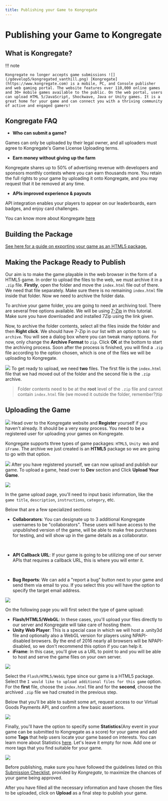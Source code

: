 ```yaml
---
title: Publishing your Game to Kongregate
---
```

# Publishing your Game to Kongregate

## What is Kongregate?

!!! note

    Kongregate no longer accepts game submissions ![](/gdevelop5/kongregated_vanthill.png) [Kongregate](https://www.kongregate.com) is a mobile, PC, and Console publisher and web gaming portal. The website features over 110,000 online games and 30+ mobile games available to the public. On the web portal, users can upload HTML 5/JavaScript, Shockwave, Java or Unity games. It is a great home for your game and can connect you with a thriving community of active and engaged gamers!

## Kongregate FAQ

- **Who can submit a game?**

Games can only be uploaded by their legal owner, and all uploaders must agree to Kongregate's Game License Uploading terms.

- **Earn money without giving up the farm**

Kongregate shares up to 50% of advertising revenue with developers and sponsors monthly contests where you can earn thousands more. You retain the full rights to your game by uploading it onto Kongregate, and you may request that it be removed at any time.

- **APIs improved experience & payouts**

API integration enables your players to appear on our leaderboards, earn badges, and enjoy card challenges.

You can know more about Kongregate [here](https://kong.zendesk.com/hc/en-us/categories/200356879-I-m-a-Developer)

## Building the Package

[See here for a guide on exporting your game as an HTML5 package.](/gdevelop5/publishing/html5_game_in_a_local_folder)

## Making the Package Ready to Publish

Our aim is to make the game playable in the web browser in the form of a HTML5 game. In order to upload the files to the web, we must archive it in a` .zip` file. **Firstly**, open the folder and move the `index.html` file out of there. We need that file separately. Make sure there is no remaining `index.html` file inside that folder. Now we need to archive the folder data.

To archive your game folder, you are going to need an archiving tool. There are several free options available. We will be using [7-Zip](http://www.7-zip.org) in this tutorial. Make sure you have downloaded and installed 7Zip using the link given.

Now, to archive the folder contents, select all the files inside the folder and then **Right click**. We should have 7-Zip in our list with an option to `Add to archive`. You will see a dialog box where you can tweak many options. For now, only change the **Archive Format** to `zip`. Click **OK** at the bottom to start the archiving process. Soon after the process is finished, you will find a `.zip` file according to the option chosen, which is one of the files we will be uploading to Kongregate.

![](/gdevelop5/screenshot_20190606155708.png) To get ready to upload, we need **two** files. The first file is the `index.html` file that we had moved out of the folder and the second file is the `.zip` archive.

> Folder contents need to be at the **root** level of the `.zip` file and cannot contain `index.html` file (we moved it outside the folder, remember?)tip

## Uploading the Game

[![](/gdevelop5/kongregate-reg-btn-vertical.png)](https://www.kongregate.com/session/new) Head over to the Kongregate website and **Register** yourself if you haven't already. It should be a very easy process. You need to be a registered user for uploading your games on Kongregate.

Kongregate supports three types of game packages: `HTML5`, `Unity Web` and `iFrame`. The archive we just created is an **HTML5** package so we are going to go with that option.

![](/gdevelop5/screenshot_20190606125936_copy.png) After you have registered yourself, we can now upload and publish our game. To upload a game, head over to **Dev** section and Click **Upload Your Game**.

![](/gdevelop5/4c375dd-2016-07-21_16-23-18.png)

In the game upload page, you'll need to input basic information, like the `game title`, `description`, `instructions`, `category`, etc.

Below that are a few specialized sections:

- **Collaborators**: You can designate up to 3 additional Kongregate usernames to be "collaborators". These users will have access to the unpublished version of the game, will be able to make free purchases for testing, and will show up in the game details as a collaborator.

&nbsp;

- **API Callback URL**: If your game is going to be utilizing one of our server APIs that requires a callback URL, this is where you will enter it.

&nbsp;

- **Bug Reports**: We can add a "report a bug" button next to your game and send them via email to you. If you select this you will have the option to specify the target email address.

![](/gdevelop5/7d244ad-2016-07-21_16-12-58.png)

On the following page you will first select the type of game upload:

- **Flash/HTML5/WebGL**: In these cases, you'll upload your files directly to our server and Kongregate will take care of hosting them.
- **Unity Web Player**: This is a special case in which we will host a .unity3d file and optionally also a WebGL version for players using NPAPI-disabled browsers. By the end of 2016 nearly all browsers will be NPAPI-disabled, so we don't recommend this option if you can help it.
- **iFrame**: In this case, you'll give us a URL to point to and you will be able to host and serve the game files on your own server.

![](/gdevelop5/e268f86-2016-07-21_16-27-31.png)

Select the `Flash/HTML5/WebGL` type since our game is a HTML5 package. Select the `I would like to upload additional files for this game` option. For the **first** file, choose the `index.html` file and for the **second**, choose the archived `.zip` file we had created in the previous step.

Below that you'll be able to submit some art, request access to our Virtual Goods Payments API, and confirm a few basic assertions.

![](/gdevelop5/efe5dce-2016-07-21_16-42-01.png)

Finally, you'll have the option to specify some **Statistics**(Any event in your game can be submitted to Kongregate as a score) for your game and add some **Tags** that help users locate your game based on interests. You can learn more about Statistics [here](https://docs.kongregate.com/docs/concepts-statistics). Let's leave it empty for now. Add one or more tags that you find suitable for your game.

![](/gdevelop5/faec1be-2016-07-21_16-46-34.png)

Before publishing, make sure you have followed the guidelines listed on this [Submission Checklist](https://docs.kongregate.com/docs/submission-checklist-1), provided by *Kongregate*, to maximize the chances of your game being approved.

After you have filled all the necessary information and have chosen the files to be uploaded, click on **Upload** as a final step to publish your game.
